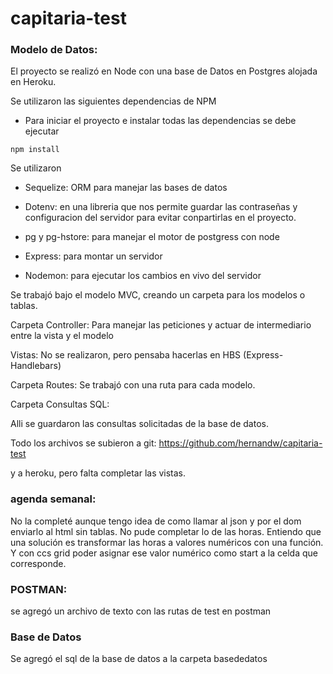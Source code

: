 ﻿# capitaria-test

### Modelo de Datos:

El proyecto se realizó en Node con una base de Datos en Postgres alojada en Heroku.

Se utilizaron las siguientes dependencias de NPM

- Para iniciar el proyecto e instalar todas las dependencias se debe ejecutar

```
npm install
```

Se utilizaron

- Sequelize: ORM para manejar las bases de datos

- Dotenv: en una libreria que nos permite guardar las contraseñas y configuracion del servidor para evitar conpartirlas en el proyecto.

- pg y pg-hstore: para manejar el motor de postgress con node

- Express: para montar un servidor

- Nodemon: para ejecutar los cambios en vivo del servidor


Se trabajó bajo el modelo MVC, creando un carpeta para los modelos o tablas.

Carpeta Controller: Para manejar las peticiones y actuar de intermediario entre la vista y el modelo

Vistas: No se realizaron, pero pensaba hacerlas en HBS (Express-Handlebars)


Carpeta Routes: Se trabajó con una ruta para cada modelo.


Carpeta Consultas SQL:

Alli se guardaron las consultas solicitadas de la base de datos.

Todo los archivos se subieron a git:
https://github.com/hernandw/capitaria-test

y a heroku, pero falta completar las vistas.

### agenda semanal: 

No la completé aunque tengo idea de como llamar al json y por el dom enviarlo al html  sin tablas. No pude completar lo de las horas. Entiendo que una solución es transformar las horas a valores numéricos con una función. Y con ccs grid poder asignar ese valor numérico como start a la celda que corresponde.

### POSTMAN:

se agregó un archivo de texto con las rutas de test en postman

### Base de Datos

Se agregó el sql de la base de datos a la carpeta basededatos

